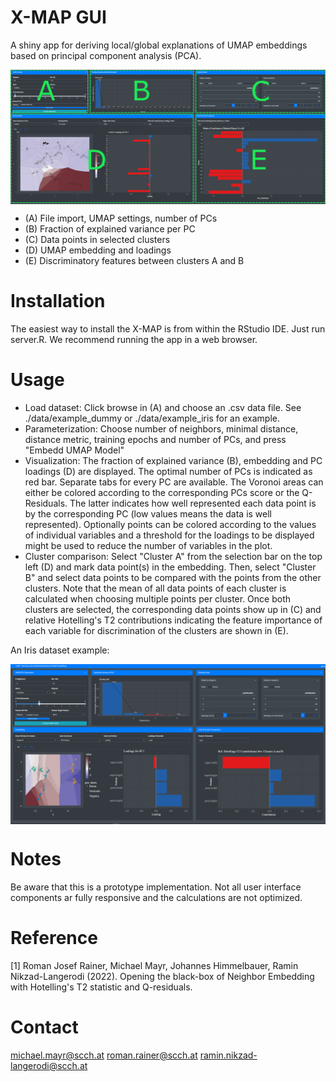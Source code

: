# X-MAP GUI
A shiny app for deriving local/global explanations of UMAP embeddings based on principal component analysis (PCA).

<a href="url"><img src="images/overview_app.png" align="center"  width="1000" ></a>

- (A) File import, UMAP settings, number of PCs
- (B) Fraction of explained variance per PC
- (C) Data points in selected clusters
- (D) UMAP embedding and loadings
- (E) Discriminatory features between clusters A and B

# Installation
The easiest way to install the X-MAP is from within the RStudio IDE. Just run server.R. We recommend running the app in a web browser.

# Usage
- Load dataset: Click browse in (A) and choose an .csv data file. See ./data/example_dummy or ./data/example_iris for an example.
- Parameterization: Choose number of neighbors, minimal distance, distance metric, training epochs and number of PCs, and press "Embedd UMAP Model"
- Visualization: The fraction of explained variance (B), embedding and PC loadings (D) are displayed. The optimal number of PCs is indicated as red bar. 
Separate tabs for every PC are available. The Voronoi areas can either be colored according to the corresponding PCs score or the Q-Residuals. The latter
indicates how well represented each data point is by the corresponding PC (low values means the data is well represented). Optionally points can be colored 
according to the values of individual variables and a threshold for the loadings to be displayed might be used to reduce the number of variables in the plot.
- Cluster comparison: Select "Cluster A" from the selection bar on the top left (D) and mark data point(s) in the embedding. Then, select "Cluster B" and select
data points to be compared with the points from the other clusters. Note that the mean of all data points of each cluster is calculated when choosing multiple points per cluster.
Once both clusters are selected, the corresponding data points show up in (C) and relative Hotelling's T2 contributions indicating the feature importance of each variable for discrimination of the 
clusters are shown in (E).

An Iris dataset example:

<a href="url"><img src="images/overview_app_iris_example.png" align="center" width="1000"></a>

# Notes
Be aware that this is a prototype implementation. Not all user interface components ar fully responsive and the calculations are not optimized.

# Reference
<a id="1">[1]</a> Roman Josef Rainer, Michael Mayr, Johannes Himmelbauer, Ramin Nikzad-Langerodi (2022).
Opening the black-box of Neighbor Embedding with
Hotelling's T2 statistic and Q-residuals.

# Contact
michael.mayr@scch.at
roman.rainer@scch.at
ramin.nikzad-langerodi@scch.at

